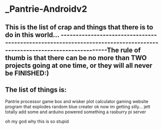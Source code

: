 # _Pantrie-Androidv2

This is the list of crap and things that there is to do in this world... 
---------------------------------------------------------------------------------------------------------------------The rule of thumb is that there can be no more than TWO projects going at one time, or they will all never be                                                          FINISHED:)
---------------------------------------------------------------------------------------------------------------------

The list of things is:
------------------------
Pantrie
processor game
box and wisker plot calculator
gaming website
program that explodes
random blue creater
ok now im getting silly...
jett totally add some
and arduino powered something
a rasburry pi server 

oh my god why this is so stupid
